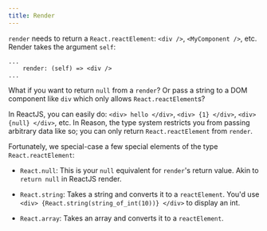 ```yaml
---
title: Render
---
```


`render` needs to return a `React.reactElement`: `<div />`, `<MyComponent />`, etc. Render takes the argument `self`:

```reason
...
    render: (self) => <div />
...
```

What if you want to return `null` from a `render`? Or pass a string to a DOM component like `div` which only allows `React.reactElement`s?

In ReactJS, you can easily do: `<div> hello </div>`, `<div> {1} </div>`, `<div> {null} </div>`, etc. In Reason, the type system restricts you from passing arbitrary data like so; you can only return `React.reactElement` from `render`.

Fortunately, we special-case a few special elements of the type `React.reactElement`:

- `React.null`: This is your `null` equivalent for `render`'s return value. Akin to `return null` in ReactJS render.

- `React.string`: Takes a string and converts it to a `reactElement`. You'd use `<div> {React.string(string_of_int(10))} </div>` to display an int.

- `React.array`: Takes an array and converts it to a `reactElement`.
